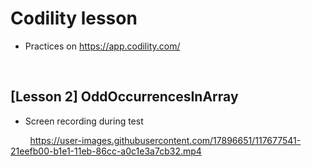 <!-- --- -->
<!--  title: 'Codility lesson' -->
<!-- --- -->

# **Codility lesson**

* Practices on https://app.codility.com/

<br>

## **[Lesson 2] OddOccurrencesInArray**

- Screen recording during test

&nbsp;&nbsp;&nbsp;&nbsp;&nbsp;&nbsp;&nbsp;
https://user-images.githubusercontent.com/17896651/117677541-21eefb00-b1e1-11eb-86cc-a0c1e3a7cb32.mp4